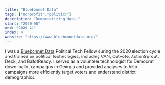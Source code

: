 ```yaml
---
title: "Bluebonnet Data"
tags: ["nonprofit","politics"]
description: "Democratizing data."
start: "2020-08"
end: "2020-11"
index: 4
website: "https://www.bluebonnetdata.org/"
---
```


I was a <a href="https://www.bluebonnetdata.org/">Bluebonnet Data</a> Political Tech Fellow during the 2020 election cycle and trained on political technologies, including VAN, Outvote, ActionSprout, Deck, and BallotReady. I served as a volunteer technologist for Democrat down-ballot campaigns in Georgia and provided analyses to help campaigns more efficiently target voters and understand district demographics.

